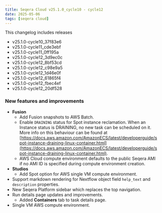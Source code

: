 ```yaml
---
title: Seqera Cloud v25.1.0_cycle10 - cycle12
date: 2025-05-06
tags: [seqera cloud]
---
```


This changelog includes releases

-  v25.1.0-cycle10_37f83e6
-  v25.1.0-cycle11_cde3ebf
-  v25.1.0-cycle11_0ff195a
-  v25.1.0-cycle12_3d9ec0c
-  v25.1.0-cycle12_8bf53cd
-  v25.1.0-cycle12_c98e9a5
-  v25.1.0-cycle12_1d46e0f
-  v25.1.0-cycle12_61865f4
-  v25.1.0-cycle12_fbec4ef
-  v25.1.0-cycle12_20df528

### New features and improvements

- **Fusion**
  - Add Fusion snapshots to AWS Batch.
  - Enable `DRAINING` status for Spot instance reclamation. When an Instance status is DRAINING, no new task can be scheduled on it. More info on this behaviour can be found at [https://docs.aws.amazon.com/AmazonECS/latest/developerguide/spot-instance-draining-linux-container.html](https://docs.aws.amazon.com/AmazonECS/latest/developerguide/spot-instance-draining-linux-container.html).
  - AWS Cloud compute environment defaults to the public Seqera AMI if no AMI ID is specified during compute environment creation.
- **Studios**
  - Add Spot option for AWS single VM compute environment.
- Support markdown rendering for Nextflow object field `help_text` and `description` properties.
- New Seqera Platform sidebar which replaces the top navigation.
- Run details page updates and improvements.
  - Added **Containers** tab to task details page.
- Single VM AWS compute environment.
